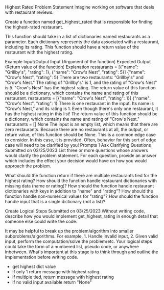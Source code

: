 Highest Rated
Problem Statement
Imagine working on software that deals with restaurant reviews.

Create a function named get_highest_rated that is responsible for finding the highest-rated restaurant.

This function should take in a list of dictionaries named restaurants as a parameter. Each dictionary represents the data associated with a restaurant, including its rating. This function should have a return value of the restaurant with the highest rating.

Example Input/Output
Input (Argument of the function)
Expected Output
(Return value of the function)
Explanation
restaurants = [{"name": "Grillby's", "rating": 1}, {"name": "Crow's Nest", "rating": 5}]	{"name": "Crow's Nest", "rating": 5}	There are two restaurants: "Grillby's" and "Crow's Nest." The rating of "Grillby's" is 1, and the rating of "Crow's Nest" is 5. "Crow's Nest" has the highest rating. The return value of this function should be a dictionary, which contains the name and rating of this restaurant.
restaurants = [{"name": "Crow's Nest", "rating": 1}]	{"name": "Crow's Nest", "rating": 1}	There is one restaurant in the input. Its name is "Crow's Nest," and its rating is 1. Even though there's only one restaurant, it has the highest rating in this list! The return value of this function should be a dictionary, which contains the name and rating of "Crow's Nest."
restaurants = []	None	The input is an empty list, which means that there are zero restaurants. Because there are no restaurants at all, the output, or return value, of this function should be None.
This is a common edge case to consider. In this case, it is provided. Often, behavior for this sort of edge case will need to be clarified by you!
Prompts
1
Ask Clarifying Questions
Submitted on 03/25/2023
List three or more questions whose answers would clarify the problem statement. For each question, provide an answer which includes the effect your decision would have on how you would approach the problem.

What should the function return if there are multiple restaurants tied for the highest rating?
How should the function handle restaurant dictionaries with missing data (name or rating)?
How should the function handle restaurant dictionaries with keys in addition to "name" and "rating"?
How should the function handle non-numerical values for "rating"?
How should the function handle input that is a single dictionary (not a list)?

Create Logical Steps
Submitted on 03/25/2023
Without writing code, describe how you would implement get_highest_rating in enough detail that someone else could write the code.

It may be helpful to break up the problem/algorithm into smaller subproblems/algorithms. For example, 1. Handle invalid input, 2. Given valid input, perform the computation/solve the problem/etc.
Your logical steps could take the form of a numbered list, pseudo code, or anywhere inbetween. What's important at this stage is to think through and outline the implementation before writing code.

- get highest dict value
- if only 1 return message with highest rating
- if multiple tied, return message with highest rating
- if no valid input available return "None"